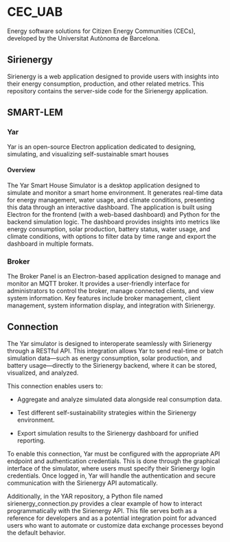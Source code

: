 # CEC_UAB

Energy software solutions for Citizen Energy Communities (CECs), developed by the Universitat Autònoma de Barcelona.

## Sirienergy

Sirienergy is a web application designed to provide users with insights into their energy consumption, production, and other related metrics. This repository contains the server-side code for the Sirienergy application.

## SMART-LEM

### Yar
Yar is an open-source Electron application dedicated to designing, simulating, and visualizing self-sustainable smart houses

#### Overview
The Yar Smart House Simulator is a desktop application designed to simulate and monitor a smart home environment. It generates real-time data for energy management, water usage, and climate conditions, presenting this data through an interactive dashboard. The application is built using Electron for the frontend (with a web-based dashboard) and Python for the backend simulation logic. The dashboard provides insights into metrics like energy consumption, solar production, battery status, water usage, and climate conditions, with options to filter data by time range and export the dashboard in multiple formats.

### Broker

The Broker Panel is an Electron-based application designed to manage and monitor an MQTT broker. It provides a user-friendly interface for administrators to control the broker, manage connected clients, and view system information. Key features include broker management, client management, system information display, and integration with Sirienergy.

## Connection
The Yar simulator is designed to interoperate seamlessly with Sirienergy through a RESTful API. This integration allows Yar to send real-time or batch simulation data—such as energy consumption, solar production, and battery usage—directly to the Sirienergy backend, where it can be stored, visualized, and analyzed.

This connection enables users to:
- Aggregate and analyze simulated data alongside real consumption data.

- Test different self-sustainability strategies within the Sirienergy environment.

- Export simulation results to the Sirienergy dashboard for unified reporting.

To enable this connection, Yar must be configured with the appropriate API endpoint and authentication credentials. This is done through the graphical interface of the simulator, where users must specify their Sirienergy login credentials. Once logged in, Yar will handle the authentication and secure communication with the Sirienergy API automatically.

Additionally, in the YAR repository, a Python file named sirienergy_connection.py provides a clear example of how to interact programmatically with the Sirienergy API. This file serves both as a reference for developers and as a potential integration point for advanced users who want to automate or customize data exchange processes beyond the default behavior.
